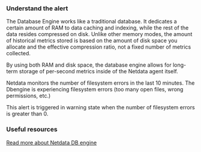 ### Understand the alert

The Database Engine works like a traditional database. It dedicates a certain amount of RAM to data caching and indexing, while the rest of the data resides compressed on disk. Unlike other memory modes, the amount of historical metrics stored is based on the amount of disk space you allocate and the effective compression ratio, not a fixed number of metrics collected.

By using both RAM and disk space, the database engine allows for long-term storage of per-second metrics inside of the Netdata agent itself.

Netdata monitors the number of filesystem errors in the last 10 minutes. The Dbengine is experiencing filesystem errors (too many open files, wrong permissions, etc.)

This alert is triggered in warning state when the number of filesystem errors is greater than 0.

### Useful resources

[Read more about Netdata DB engine](/docs/agent/src/database/readme/engine)

